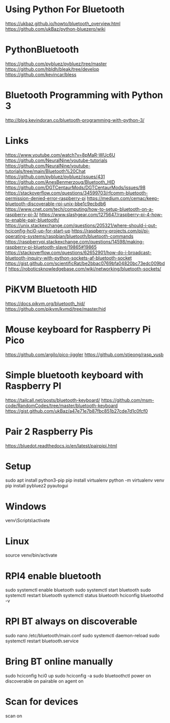 # Using Python For Bluetooth
https://ukbaz.github.io/howto/bluetooth_overview.html
https://github.com/ukBaz/python-bluezero/wiki

# PythonBluetooth
https://github.com/pybluez/pybluez/tree/master
https://github.com/hbldh/bleak/tree/develop
https://github.com/kevincar/bless

# Bluetooth Programming with Python 3
http://blog.kevindoran.co/bluetooth-programming-with-python-3/

# Links
https://www.youtube.com/watch?v=8pMaR-WUc6U
https://github.com/NeuralNine/youtube-tutorials
https://github.com/NeuralNine/youtube-tutorials/tree/main/Bluetooth%20Chat
https://github.com/pybluez/pybluez/issues/431
https://github.com/AnesBenmerzoug/Bluetooth_HID
https://github.com/DGTCentaurMods/DGTCentaurMods/issues/98
https://stackoverflow.com/questions/34599703/rfcomm-bluetooth-permission-denied-error-raspberry-pi
https://medium.com/cemac/keep-bluetooth-discoverable-rpi-unix-bbe1c9ecbdb6
https://www.cnet.com/tech/computing/how-to-setup-bluetooth-on-a-raspberry-pi-3/
https://www.slashgear.com/1275647/raspberry-pi-4-how-to-enable-pair-bluetooth/
https://unix.stackexchange.com/questions/205321/where-should-i-put-hciconfig-hci0-up-for-start-up
https://raspberry-projects.com/pi/pi-operating-systems/raspbian/bluetooth/bluetooth-commands
https://raspberrypi.stackexchange.com/questions/14598/making-raspberry-pi-bluetooth-slave/19865#19865
https://stackoverflow.com/questions/62652901/how-do-i-broadcast-bluetooth-inquiry-with-python-sockets-af-bluetooth-socket
https://gist.github.com/scientificRat/be2bbac0769bfa04820bc73edc009bdf
https://roboticsknowledgebase.com/wiki/networking/bluetooth-sockets/

# PiKVM Bluetooth HID
https://docs.pikvm.org/bluetooth_hid/
https://github.com/pikvm/kvmd/tree/master/hid

# Mouse keyboard for Raspberry Pi Pico
https://github.com/argilo/pico-jiggler
https://github.com/stjeong/rasp_vusb

# Simple bluetooth keyboard with Raspberry PI
https://tailcall.net/posts/bluetooth-keyboard/
https://github.com/msm-code/RandomCodes/tree/master/bluetooth-keyboard
https://gist.github.com/ukBaz/a47e71e7b87fbc851b27cde7d1c0fcf0

# Pair 2 Raspberry Pis
https://bluedot.readthedocs.io/en/latest/pairpipi.html

# Setup
sudo apt install python3-pip
pip install virtualenv
python -m virtualenv venv
pip install pybluez2 pyautogui

# Windows
venv\Scripts\activate

# Linux
source venv/bin/activate

# RPI4 enable bluetooth
sudo systemctl enable bluetooth
sudo systemctl start bluetooth
sudo systemctl restart bluetooth
systemctl status bluetooth
hciconfig
bluetoothd -v

# RPI BT always on discoverable
sudo nano /etc/bluetooth/main.conf
sudo systemctl daemon-reload
sudo systemctl restart bluetooth.service

# Bring BT online manually
sudo hciconfig hci0 up
sudo hciconfig -a
sudo bluetoothctl
power on
discoverable on
pairable on
agent on

# Scan for devices
scan on